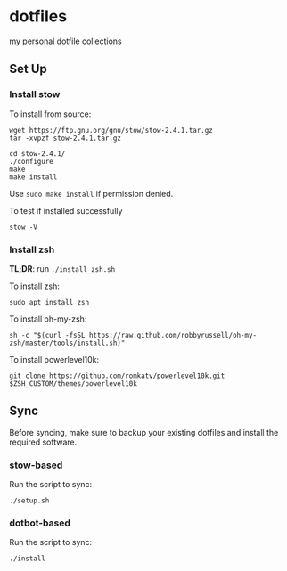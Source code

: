 # dotfiles

my personal dotfile collections

## Set Up

### Install stow

To install from source:

```{shell}
wget https://ftp.gnu.org/gnu/stow/stow-2.4.1.tar.gz
tar -xvpzf stow-2.4.1.tar.gz

cd stow-2.4.1/
./configure
make
make install
```

Use `sudo make install` if permission denied.

To test if installed successfully

```{shell}
stow -V
```

### Install zsh

**TL;DR**: run `./install_zsh.sh`

To install zsh:

```{shell}
sudo apt install zsh
```

To install oh-my-zsh:

```{shell}
sh -c "$(curl -fsSL https://raw.github.com/robbyrussell/oh-my-zsh/master/tools/install.sh)"
```

To install powerlevel10k:

```{shell}
git clone https://github.com/romkatv/powerlevel10k.git $ZSH_CUSTOM/themes/powerlevel10k
```

## Sync

Before syncing, make sure to backup your existing dotfiles and install the required software.

### stow-based

Run the script to sync:

```{shell}
./setup.sh
```

### dotbot-based

Run the script to sync:

```{shell}
./install
```
